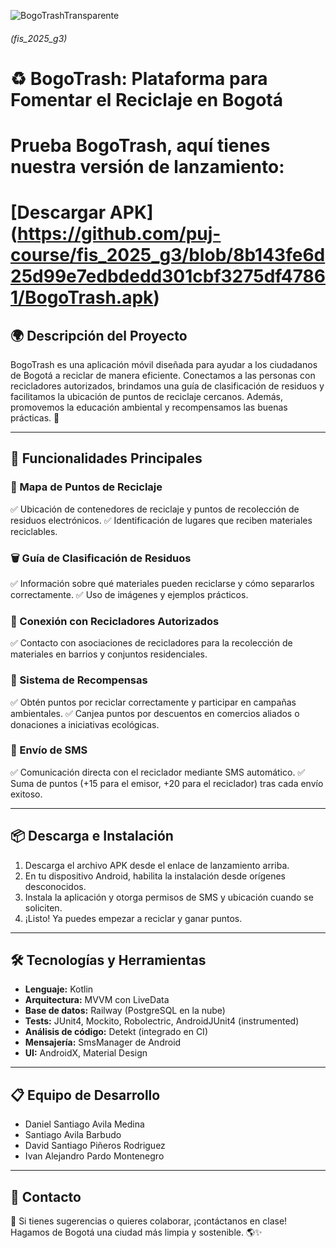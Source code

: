 ![BogoTrashTransparente](https://github.com/user-attachments/assets/4e4d677b-98ea-4686-b66c-50ed5c9136f9)

###### (fis\_2025\_g3)

# ♻️ BogoTrash: Plataforma para Fomentar el Reciclaje en Bogotá

# Prueba BogoTrash, aquí tienes nuestra versión de lanzamiento:
# [Descargar APK] (https://github.com/puj-course/fis_2025_g3/blob/8b143fe6d25d99e7edbdedd301cbf3275df47861/BogoTrash.apk)

## 🌍 Descripción del Proyecto

BogoTrash es una aplicación móvil diseñada para ayudar a los ciudadanos de Bogotá a reciclar de manera eficiente. Conectamos a las personas con recicladores autorizados, brindamos una guía de clasificación de residuos y facilitamos la ubicación de puntos de reciclaje cercanos. Además, promovemos la educación ambiental y recompensamos las buenas prácticas. 🚀


---

## 🚀 Funcionalidades Principales

### 📍 Mapa de Puntos de Reciclaje

✅ Ubicación de contenedores de reciclaje y puntos de recolección de residuos electrónicos.
✅ Identificación de lugares que reciben materiales reciclables.

### 🗑️ Guía de Clasificación de Residuos

✅ Información sobre qué materiales pueden reciclarse y cómo separarlos correctamente.
✅ Uso de imágenes y ejemplos prácticos.

### 🤝 Conexión con Recicladores Autorizados

✅ Contacto con asociaciones de recicladores para la recolección de materiales en barrios y conjuntos residenciales.

### 🎁 Sistema de Recompensas

✅ Obtén puntos por reciclar correctamente y participar en campañas ambientales.
✅ Canjea puntos por descuentos en comercios aliados o donaciones a iniciativas ecológicas.

### 📩 Envío de SMS

✅ Comunicación directa con el reciclador mediante SMS automático.
✅ Suma de puntos (+15 para el emisor, +20 para el reciclador) tras cada envío exitoso.

---

## 📦 Descarga e Instalación

1. Descarga el archivo APK desde el enlace de lanzamiento arriba.
2. En tu dispositivo Android, habilita la instalación desde orígenes desconocidos.
3. Instala la aplicación y otorga permisos de SMS y ubicación cuando se soliciten.
4. ¡Listo! Ya puedes empezar a reciclar y ganar puntos.

---

## 🛠️ Tecnologías y Herramientas

* **Lenguaje:** Kotlin
* **Arquitectura:** MVVM con LiveData
* **Base de datos:** Railway (PostgreSQL en la nube)
* **Tests:** JUnit4, Mockito, Robolectric, AndroidJUnit4 (instrumented)
* **Análisis de código:** Detekt (integrado en CI)
* **Mensajería:** SmsManager de Android
* **UI:** AndroidX, Material Design

---

## 📋 Equipo de Desarrollo

* Daniel Santiago Avila Medina
* Santiago Avila Barbudo
* David Santiago Piñeros Rodriguez
* Ivan Alejandro Pardo Montenegro

---

## 📩 Contacto

📧 Si tienes sugerencias o quieres colaborar, ¡contáctanos en clase!
Hagamos de Bogotá una ciudad más limpia y sostenible. 🌎✨


